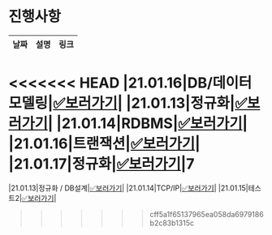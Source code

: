 # 진행사항

|날짜|설명|링크|
|------|---|---|
<<<<<<< HEAD
|21.01.16|DB/데이터모델링|[✅보러가기](https://github.com/SSAFY-CS-STUDY/Tech_interview/blob/main/02.database/phb/21.01.12.md)|
|21.01.13|정규화|[✅보러가기](https://github.com/SSAFY-CS-STUDY/Tech_interview/blob/main/02.database/phb/21.01.13.md)|
|21.01.14|RDBMS|[✅보러가기](https://github.com/SSAFY-CS-STUDY/Tech_interview/blob/main/02.database/phb/21.01.14.md)|
|21.01.16|트랜잭션|[✅보러가기](https://github.com/SSAFY-CS-STUDY/Tech_interview/blob/main/02.database/phb/21.01.16.md)|
|21.01.17|정규화|[✅보러가기](https://github.com/SSAFY-CS-STUDY/Tech_interview/blob/main/02.database/phb/21.01.17.md)|7
=======
|21.01.13|정규화 / DB설계|[✅보러가기](https://github.com/happ-in/Tech_interview/blob/main/02.database/phb/21.01.13.md)|
|21.01.14|TCP/IP|[✅보러가기](https://github.com/ACmolar/Tech_interview#21-01-14)|
|21.01.15|테스트2|[✅보러가기](https://github.com/ACmolar/Tech_interview#21-01-15)|
>>>>>>> cff5a1f65137965ea058da6979186b2c83b1315c
